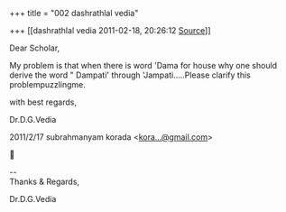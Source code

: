 +++
title = "002 dashrathlal vedia"

+++
[[dashrathlal vedia	2011-02-18, 20:26:12 [Source](https://groups.google.com/g/bvparishat/c/NpuHOxQQbaE)]]



  

Dear Scholar,

  

My problem is that when there is word 'Dama for house why one should derive the word " Dampati' through 'Jampati.....Please clarify this problempuzzlingme.

  

  

with best regards,

  

Dr.D.G.Vedia  
  

2011/2/17 subrahmanyam korada \<[kora...@gmail.com]()\>



  
  
  
--  
Thanks & Regards,  
  
Dr.D.G.Vedia  

